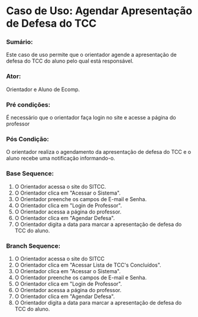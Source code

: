# Caso de Uso: Agendar Apresentação de Defesa do TCC

### Sumário: 
Este caso de uso permite que o orientador agende a apresentação de defesa do TCC do aluno pelo qual está responsável.

### Ator:
Orientador e Aluno de Ecomp.

### Pré condições: 
É necessário que o orientador faça login no site e acesse a página do professor

### Pós Condição:
O orientador realiza o agendamento da apresentação de defesa do TCC e o aluno recebe uma notificação informando-o.

### Base Sequence:
1) O Orientador acessa o site do SITCC.
2) O Orientador clica em "Acessar o Sistema".
3) O Orientador preenche os campos de E-mail e Senha.
4) O Orientador clica em "Login de Professor".
5) O Orientador acessa a página do professor.
6) O Orientador clica em "Agendar Defesa".
7) O Orientador digita a data para marcar a apresentação de defesa do TCC do aluno.

### Branch Sequence:
1) O Orientador acessa o site do SITCC
2) O Orientador clica em "Acessar Lista de TCC's Concluídos".
3) O Orientador clica em "Acessar o Sistema".
4) O Orientador preenche os campos de E-mail e Senha.
5) O Orientador clica em "Login de Professor".
6) O Orientador acessa a página do professor.
7) O Orientador clica em "Agendar Defesa".
8) O Orientador digita a data para marcar a apresentação de defesa do TCC do aluno.
